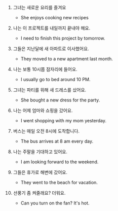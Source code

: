 1. 그녀는 새로운 요리를 즐겨요

    - She enjoys cooking new recipes

2. 나는 이 프로젝트를 내일까지 끝내야 해요.

    - I need to finish this project by tomorrow.

3. 그들은 지난달에 새 아파트로 이사했어요.

    - They moved to a new apartment last month.

4. 나는 보통 10시쯤 잠자리에 들어요.

    - I usually go to bed around 10 PM.

5. 그녀는 파티를 위해 새 드레스를 샀어요.

    - She bought a new dress for the party.

6. 나는 어제 엄마와 쇼핑을 갔어요.

    - I went shopping with my mom yesterday.

7. 버스는 매일 오전 8시에 도착합니다.

    - The bus arrives at 8 am every day.

8. 나는 주말을 기대하고 있어요.

    -  I am looking forward to the weekend.

9. 그들은 휴가로 해변에 갔어요.

    - They went to the beach for vacation.

10. 선풍기 좀 켜줄래요? 더워요.

    - Can you turn on the fan? It's hot.
